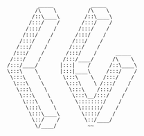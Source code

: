                         _____            _____          
                       /\    \          /\    \         
                      /::\____\        /::\____\        
                     /:::/    /       /:::/    /        
                    /:::/    /       /:::/    /         
                   /:::/    /       /:::/    /          
                  /:::/    /       /:::/    /           
                 /:::/    /       /:::/    /            
                /:::/    /       /:::/    /      _____  
               /:::/    /       /:::/____/      /\    \ 
              /:::/____/       |:::|    /      /::\____\
              \:::\    \       |:::|____\     /:::/    /
               \:::\    \       \:::\    \   /:::/    / 
                \:::\    \       \:::\    \ /:::/    /  
                 \:::\    \       \:::\    /:::/    /   
                  \:::\    \       \:::\__/:::/    /    
                   \:::\    \       \::::::::/    /     
                    \:::\    \       \::::::/    /      
                     \:::\____\       \::::/    /       
                      \::/    /        \::/____/        
                       \/____/          ~~

  